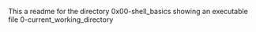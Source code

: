This a readme for the directory 0x00-shell_basics showing an executable file 0-current_working_directory
